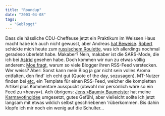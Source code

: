 ```yaml
---
title: "Roundup"
date: "2003-04-08"
tags:
  - "Gebloggt"
---
```


Dass die hässliche CDU-Cheffeuse jetzt ein Praktikum im Weissen Haus macht habe ich auch nicht gewusst, aber Andreas [hat Beweise](http://www.ap-project.com/comments.php?id=P111_0_1_0 "AP Project: Praktikantin"). [Robert](http://rw.fuq-u.org/?action=see&id=1003 "Robert Weiler Online: Russisch Roulete gefällig?") schickte mich heute zum [russischem Roulette](http://members.aon.at/rialskaedda.html/gimproulette.swf "Russian Roulette (flash)"), was ich allerdings nochmal geradeso überlebt habe. Makaber? Nein, makaber ist die SARS\-Mode, die ich bei [Astrid](http://www.astrid-paprotta.de/weblog.php?id=P157 "Astrid Paprotta - Ferner liefen") gesehen habe. Doch kommen wir nun zu etwas völlig anderem: [Moe fragt](http://weblog.plasticthinking.org/index.php?itemid=227 "Plastic Thinking: RSS Debakel"), warum so viele Blogger ihren RSS\-Feed verstecken. Wer weiss? Aber: Sonst kann mein Blog ja gar nicht sein volles Aroma entfalten, den find’ ich echt gut (Quote of the day, sozusagen). MT\-Nutzer finden bei [etc.](http://www.fortysomething.ca/mt/etc/archives/002174.php "etc: Full Post & Comment RSS") ein Template für einen RSS-Feed, welcher die kompletten Artikel plus Kommentare ausspuckt (obwohl mir persönlich wäre so ein Feed zu »heavy«). Ach übrigens: [Jens »Baumi« Baumeister](http://www.jensbaumeister.de/archives/2003_04_08.html#000277 "Baumis Betrachtungen") hat meine [Karmavotingidee](http://www.couchblog.de/couchblog/archives/2003/04/karmavoting_fuer_movable_type_endlich.php "Karmavoting für Movable Type") umgesetzt, gutes Gefühl, aber vielleicht sollte ich jetzt langsam mit etwas wiklich selbst geschriebenen ‘rüberkommen. Bis dahin klopfe ich mir noch ein wenig auf die Schulter…
